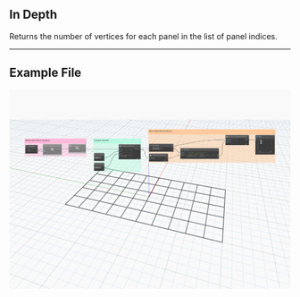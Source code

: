 ## In Depth
Returns the number of vertices for each panel in the list of panel indices.
___
## Example File

![GetNumPanelVertices](./Autodesk.DesignScript.Geometry.PanelSurface.GetNumPanelVertices_img.jpg)
